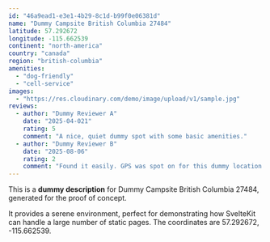 ```yaml
---
id: "46a9ead1-e3e1-4b29-8c1d-b99f0e06381d"
name: "Dummy Campsite British Columbia 27484"
latitude: 57.292672
longitude: -115.662539
continent: "north-america"
country: "canada"
region: "british-columbia"
amenities:
  - "dog-friendly"
  - "cell-service"
images:
  - "https://res.cloudinary.com/demo/image/upload/v1/sample.jpg"
reviews:
  - author: "Dummy Reviewer A"
    date: "2025-04-021"
    rating: 5
    comment: "A nice, quiet dummy spot with some basic amenities."
  - author: "Dummy Reviewer B"
    date: "2025-08-06"
    rating: 2
    comment: "Found it easily. GPS was spot on for this dummy location."
---
```


This is a **dummy description** for Dummy Campsite British Columbia 27484, generated for the proof of concept.

It provides a serene environment, perfect for demonstrating how SvelteKit can handle a large number of static pages. The coordinates are 57.292672, -115.662539.

